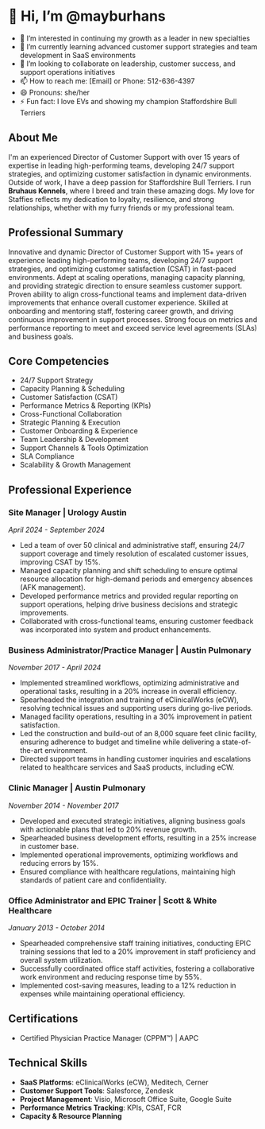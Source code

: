 # 👋 Hi, I’m @mayburhans
- 👀 I’m interested in continuing my growth as a leader in new specialties
- 🌱 I’m currently learning advanced customer support strategies and team development in SaaS environments
- 💞️ I’m looking to collaborate on leadership, customer success, and support operations initiatives
- 📫 How to reach me: [Email] or Phone: 512-636-4397
- 😄 Pronouns: she/her
- ⚡ Fun fact: I love EVs and showing my champion Staffordshire Bull Terriers

## About Me
I'm an experienced Director of Customer Support with over 15 years of expertise in leading high-performing teams, developing 24/7 support strategies, and optimizing customer satisfaction in dynamic environments. Outside of work, I have a deep passion for Staffordshire Bull Terriers. I run **Bruhaus Kennels**, where I breed and train these amazing dogs. My love for Staffies reflects my dedication to loyalty, resilience, and strong relationships, whether with my furry friends or my professional team.

## Professional Summary
Innovative and dynamic Director of Customer Support with 15+ years of experience leading high-performing teams, developing 24/7 support strategies, and optimizing customer satisfaction (CSAT) in fast-paced environments. Adept at scaling operations, managing capacity planning, and providing strategic direction to ensure seamless customer support. Proven ability to align cross-functional teams and implement data-driven improvements that enhance overall customer experience. Skilled at onboarding and mentoring staff, fostering career growth, and driving continuous improvement in support processes. Strong focus on metrics and performance reporting to meet and exceed service level agreements (SLAs) and business goals.

## Core Competencies
- 24/7 Support Strategy
- Capacity Planning & Scheduling
- Customer Satisfaction (CSAT)
- Performance Metrics & Reporting (KPIs)
- Cross-Functional Collaboration
- Strategic Planning & Execution
- Customer Onboarding & Experience
- Team Leadership & Development
- Support Channels & Tools Optimization
- SLA Compliance
- Scalability & Growth Management

## Professional Experience

### **Site Manager | Urology Austin**  
_April 2024 - September 2024_
- Led a team of over 50 clinical and administrative staff, ensuring 24/7 support coverage and timely resolution of escalated customer issues, improving CSAT by 15%.
- Managed capacity planning and shift scheduling to ensure optimal resource allocation for high-demand periods and emergency absences (AFK management).
- Developed performance metrics and provided regular reporting on support operations, helping drive business decisions and strategic improvements.
- Collaborated with cross-functional teams, ensuring customer feedback was incorporated into system and product enhancements.

### **Business Administrator/Practice Manager | Austin Pulmonary**  
_November 2017 - April 2024_
- Implemented streamlined workflows, optimizing administrative and operational tasks, resulting in a 20% increase in overall efficiency.
- Spearheaded the integration and training of eClinicalWorks (eCW), resolving technical issues and supporting users during go-live periods.
- Managed facility operations, resulting in a 30% improvement in patient satisfaction.
- Led the construction and build-out of an 8,000 square feet clinic facility, ensuring adherence to budget and timeline while delivering a state-of-the-art environment.
- Directed support teams in handling customer inquiries and escalations related to healthcare services and SaaS products, including eCW.

### **Clinic Manager | Austin Pulmonary**  
_November 2014 - November 2017_
- Developed and executed strategic initiatives, aligning business goals with actionable plans that led to 20% revenue growth.
- Spearheaded business development efforts, resulting in a 25% increase in customer base.
- Implemented operational improvements, optimizing workflows and reducing errors by 15%.
- Ensured compliance with healthcare regulations, maintaining high standards of patient care and confidentiality.

### **Office Administrator and EPIC Trainer | Scott & White Healthcare**  
_January 2013 - October 2014_
- Spearheaded comprehensive staff training initiatives, conducting EPIC training sessions that led to a 20% improvement in staff proficiency and overall system utilization.
- Successfully coordinated office staff activities, fostering a collaborative work environment and reducing response time by 55%.
- Implemented cost-saving measures, leading to a 12% reduction in expenses while maintaining operational efficiency.

## Certifications
- Certified Physician Practice Manager (CPPM™) | AAPC

## Technical Skills
- **SaaS Platforms**: eClinicalWorks (eCW), Meditech, Cerner
- **Customer Support Tools**: Salesforce, Zendesk
- **Project Management**: Visio, Microsoft Office Suite, Google Suite
- **Performance Metrics Tracking**: KPIs, CSAT, FCR
- **Capacity & Resource Planning**
